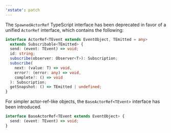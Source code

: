 ```yaml
---
'xstate': patch
---
```


The `SpawnedActorRef` TypeScript interface has been deprecated in favor of a unified `ActorRef` interface, which contains the following:

```ts
interface ActorRef<TEvent extends EventObject, TEmitted = any>
  extends Subscribable<TEmitted> {
  send: (event: TEvent) => void;
  id: string;
  subscribe(observer: Observer<T>): Subscription;
  subscribe(
    next: (value: T) => void,
    error?: (error: any) => void,
    complete?: () => void
  ): Subscription;
  getSnapshot: () => TEmitted | undefined;
}
```

For simpler actor-ref-like objects, the `BaseActorRef<TEvent>` interface has been introduced.

```ts
interface BaseActorRef<TEvent extends EventObject> {
  send: (event: TEvent) => void;
}
```
